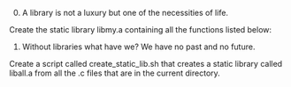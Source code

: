 0. A library is not a luxury but one of the necessities of life.

Create the static library libmy.a containing all the functions listed below:


1. Without libraries what have we? We have no past and no future.

Create a script called create_static_lib.sh that creates a static library called liball.a from all the .c files that are in the current directory.
